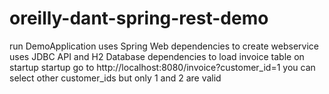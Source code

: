 # oreilly-dant-spring-rest-demo
run DemoApplication
uses Spring Web dependencies to create webservice
uses JDBC API and H2 Database dependencies to load invoice table on startup startup
go to http://localhost:8080/invoice?customer_id=1
you can select other customer_ids but only 1 and 2 are valid

